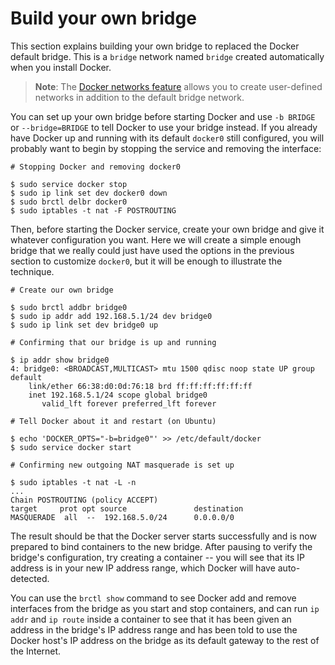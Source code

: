 <!--[metadata]>
+++
title = "Build your own bridge"
description = "Learn how to build your own bridge interface"
keywords = ["docker, bridge, docker0, network"]
[menu.main]
parent = "smn_networking_def"
+++
<![end-metadata]-->

# Build your own bridge

This section explains building your own bridge to replaced the Docker default
bridge. This is a `bridge` network named `bridge` created automatically when you
install Docker.

> **Note**: The [Docker networks feature](../dockernetworks.md) allows you to
create user-defined networks in addition to the default bridge network.

You can set up your own bridge before starting Docker and use `-b BRIDGE` or
`--bridge=BRIDGE` to tell Docker to use your bridge instead.  If you already
have Docker up and running with its default `docker0` still configured, you will
probably want to begin by stopping the service and removing the interface:

```
# Stopping Docker and removing docker0

$ sudo service docker stop
$ sudo ip link set dev docker0 down
$ sudo brctl delbr docker0
$ sudo iptables -t nat -F POSTROUTING
```

Then, before starting the Docker service, create your own bridge and give it
whatever configuration you want.  Here we will create a simple enough bridge
that we really could just have used the options in the previous section to
customize `docker0`, but it will be enough to illustrate the technique.

```
# Create our own bridge

$ sudo brctl addbr bridge0
$ sudo ip addr add 192.168.5.1/24 dev bridge0
$ sudo ip link set dev bridge0 up

# Confirming that our bridge is up and running

$ ip addr show bridge0
4: bridge0: <BROADCAST,MULTICAST> mtu 1500 qdisc noop state UP group default
    link/ether 66:38:d0:0d:76:18 brd ff:ff:ff:ff:ff:ff
    inet 192.168.5.1/24 scope global bridge0
       valid_lft forever preferred_lft forever

# Tell Docker about it and restart (on Ubuntu)

$ echo 'DOCKER_OPTS="-b=bridge0"' >> /etc/default/docker
$ sudo service docker start

# Confirming new outgoing NAT masquerade is set up

$ sudo iptables -t nat -L -n
...
Chain POSTROUTING (policy ACCEPT)
target     prot opt source               destination
MASQUERADE  all  --  192.168.5.0/24      0.0.0.0/0
```

The result should be that the Docker server starts successfully and is now
prepared to bind containers to the new bridge.  After pausing to verify the
bridge's configuration, try creating a container -- you will see that its IP
address is in your new IP address range, which Docker will have auto-detected.

You can use the `brctl show` command to see Docker add and remove interfaces
from the bridge as you start and stop containers, and can run `ip addr` and `ip
route` inside a container to see that it has been given an address in the
bridge's IP address range and has been told to use the Docker host's IP address
on the bridge as its default gateway to the rest of the Internet.
